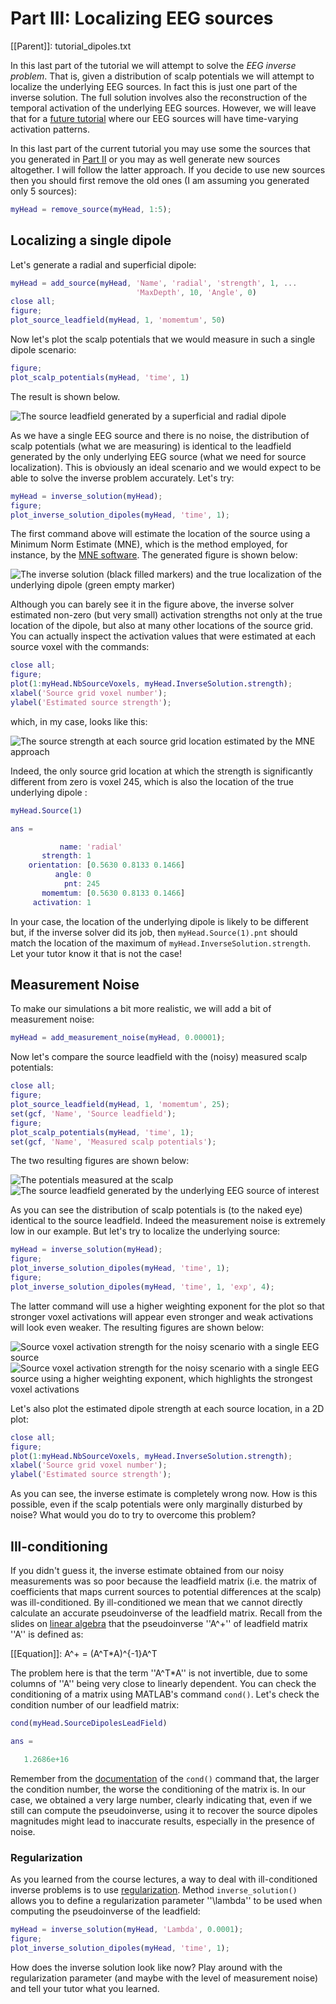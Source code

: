 Part III: Localizing EEG sources
============

[[Parent]]: tutorial_dipoles.txt

In this last part of the tutorial we will attempt to solve the 
_EEG inverse problem_. That is, given a distribution of scalp 
potentials we will attempt to localize the underlying EEG sources. In fact
this is just one part of the inverse solution. The full solution involves also
the reconstruction of the temporal activation of the underlying EEG sources. 
However, we will leave that for a [future tutorial][tutorial_connectivity] where
our EEG sources will have time-varying activation patterns. 

[tutorial_connectivity]: http://kasku.org/tutorials/connectivity

In this last part of the current tutorial you may use some the sources that you generated
in  [Part II][part2] or you may as well generate new sources altogether. I will
follow the latter approach. If you decide to use new sources then you should 
first remove the old ones (I am assuming you generated only 5 sources):

````matlab
myHead = remove_source(myHead, 1:5);
````

[part2]: ./eeg_sources.md

## Localizing a single dipole

Let's generate a radial and superficial dipole:

````matlab
myHead = add_source(myHead, 'Name', 'radial', 'strength', 1, ...
	                        'MaxDepth', 10, 'Angle', 0)
close all;
figure;
plot_source_leadfield(myHead, 1, 'momemtum', 50)
````
	
Now let's plot the scalp potentials that we would measure in such a
single dipole scenario:

````matlab
figure;
plot_scalp_potentials(myHead, 'time', 1)
````
	
The result is shown below.

![The source leadfield generated by a superficial and radial dipole](tut1_part3_dipole_superficial_radial.png  "The source leadfield generated by a superficial and radial dipole")

	
As we have a single EEG source and there is no noise, the distribution of scalp potentials
(what we are measuring) is identical to the leadfield generated by the only
underlying EEG source (what we need for source localization). This is
obviously an ideal scenario and we would expect to be able to solve the inverse
problem accurately. Let's try:

````matlab
myHead = inverse_solution(myHead);
figure;
plot_inverse_solution_dipoles(myHead, 'time', 1);
````

The first command above will estimate the location of the source using a
Minimum Norm Estimate (MNE), which is the method employed, for instance, by
the [MNE software][mne]. The generated figure is shown below:

[mne]: http://www.nmr.mgh.harvard.edu/martinos/userInfo/data/MNE_register/

![The inverse solution (black filled markers) and the true localization of the underlying dipole (green empty marker)](tut1_part3_dipole_superficial_radial_localization.png  "The inverse solution (black filled markers) and the true localization of the underlying dipole (green empty marker)")


Although you can barely see it in the figure above, the inverse solver estimated 
non-zero (but very small) activation strengths not only at the true location of the
dipole, but also at many other locations of the source grid. You can actually inspect the
activation values that were estimated at each source voxel with the commands:

````matlab
close all;
figure;
plot(1:myHead.NbSourceVoxels, myHead.InverseSolution.strength);
xlabel('Source grid voxel number');
ylabel('Estimated source strength');
````

which, in my case, looks like this:


![The source strength at each source grid location estimated by the MNE approach](tut1_part3_dipole_superficial_radial_localization_strength.png  "The source strength at each source grid location estimated by the MNE approach")
	
Indeed, the only source grid location at which the strength is significantly 
different from zero is voxel 245, which is also the location of the true
underlying dipole :

````matlab
myHead.Source(1)

ans = 

           name: 'radial'
       strength: 1
    orientation: [0.5630 0.8133 0.1466]
          angle: 0
            pnt: 245
       momemtum: [0.5630 0.8133 0.1466]
     activation: 1
````


In your case, the location of the underlying dipole is likely to be different but, if the
inverse solver did its job, then `myHead.Source(1).pnt` should match the location of the
maximum of `myHead.InverseSolution.strength`. Let your tutor know it that is not the case!
	
## Measurement Noise	
	
 To make our simulations a bit more realistic, we will add a bit of measurement noise:

````matlab
myHead = add_measurement_noise(myHead, 0.00001);
````

 Now let's compare the source leadfield with the (noisy) measured scalp potentials:
	
````matlab
close all;
figure;
plot_source_leadfield(myHead, 1, 'momemtum', 25);
set(gcf, 'Name', 'Source leadfield');
figure;
plot_scalp_potentials(myHead, 'time', 1);
set(gcf, 'Name', 'Measured scalp potentials');
````
	
The two resulting figures are shown below:


![The potentials measured at the scalp](tut1_part3_meas_noise_potentials.png "The potentials measured at the scalp")
![The source leadfield generated by the underlying EEG source of interest](tut1_part3_dipole_superficial_radial.png "The source leadfield generated by the underlying EEG source of interest")
	

As you can see the distribution of scalp potentials is (to the naked eye) identical to
 the source leadfield. Indeed the measurement noise is extremely low in our example. 
 But let's try to localize the underlying source:

````matlab
myHead = inverse_solution(myHead);
figure;
plot_inverse_solution_dipoles(myHead, 'time', 1);
figure;
plot_inverse_solution_dipoles(myHead, 'time', 1, 'exp', 4);
````
	
The latter command will use a higher weighting exponent for the plot so
that stronger voxel activations will appear even stronger and weak 
activations will look even weaker. The resulting figures are shown 
below:

![Source voxel activation strength for the noisy scenario with a single EEG source](tut1_part3_noisy_estimate.png "Source voxel activation strength for the noisy scenario with a single EEG source")
![Source voxel activation strength for the noisy scenario with a single EEG source using a higher weighting exponent, which highlights the strongest voxel activations](tut1_part3_noisy_estimate_exp4.png "Source voxel activation strength for the noisy scenario with a single EEG source using a higher weighting exponent, which highlights the strongest voxel activations")


Let's also plot the estimated dipole strength at each source location, in a 2D plot:

````matlab
close all;
figure;
plot(1:myHead.NbSourceVoxels, myHead.InverseSolution.strength);
xlabel('Source grid voxel number');
ylabel('Estimated source strength');
````

As you can see, the inverse estimate is completely wrong now. How is this possible, 
even if the scalp potentials were only marginally disturbed by noise? What would you 
do to try to overcome this problem?


## Ill-conditioning

If you didn't guess it, the inverse estimate obtained from our noisy 
measurements was so poor because the leadfield matrix (i.e. the matrix of
coefficients that maps current sources to potential differences at the 
scalp) was ill-conditioned. By ill-conditioned we mean that we cannot 
directly calculate an accurate pseudoinverse of the leadfield matrix. 
Recall from the slides on [linear algebra][linear_algebra_slides] that the
 pseudoinverse ''A^+'' of leadfield matrix ''A'' is defined as:

[[Equation]]: A^+ = (A^T*A)^{-1}A^T


[linear_algebra_slides]: https://dl.dropbox.com/u/4479286/linear_algebra.pdf


The problem here is that the term ''A^T*A'' is not invertible, due to some 
columns of ''A'' being very close to linearly dependent. You can check the
conditioning of a matrix using MATLAB's command `cond()`. Let's check the
condition number of our leadfield matrix:

````matlab
cond(myHead.SourceDipolesLeadField)

ans =

   1.2686e+16
````


Remember from the [documentation][cond_doc] of the `cond()` command that, 
the larger the condition number, the worse the conditioning of the matrix 
is. In our case, we obtained a very large number, clearly indicating that, 
even if we still can compute the pseudoinverse, using it to recover the 
source dipoles magnitudes might lead to inaccurate results, especially in 
the presence of noise.

### Regularization

As you learned from the course lectures, a way to deal with ill-conditioned
inverse problems is to use [regularization][regularization]. Method 
`inverse_solution()` allows you to define a regularization parameter 
''\lambda'' to be used when computing the pseudoinverse of the leadfield:

````matlab
myHead = inverse_solution(myHead, 'Lambda', 0.0001);
figure;
plot_inverse_solution_dipoles(myHead, 'time', 1);
````

How does the inverse solution look like now? Play around with the 
regularization parameter (and maybe with the level of measurement noise) 
and tell your tutor what you learned. 


[cond_doc]: http://www.mathworks.nl/help/matlab/ref/cond.html
[regularization]: http://en.wikipedia.org/wiki/Tikhonov_regularization